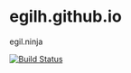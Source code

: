 # egilh.github.io
egil.ninja

[![Build Status](https://travis-ci.org/egilh/egilh.github.io.svg?branch=master)](https://travis-ci.org/egilh/egilh.github.io)
